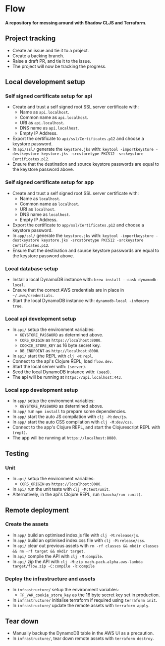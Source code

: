 # Flow

#### A repository for messing around with Shadow CLJS and Terraform.

## Project tracking
- Create an issue and tie it to a project.
- Create a backing branch.
- Raise a draft PR, and tie it to the issue.
- The project will now be tracking the progress.


## Local development setup

### Self signed certificate setup for api
- Create and trust a self signed root SSL server certificate with:
  - Name as `api.localhost`.
  - Common name as `api.localhost`.
  - URI as `api.localhost`.
  - DNS name as `api.localhost`.
  - Empty IP Address.
- Export the certificate to `api/ssl/Certificates.p12` and choose a keystore password.
- In `api/ssl/` generate the `keystore.jks` with: 
  `keytool -importkeystore -destkeystore keystore.jks -srcstoretype PKCS12 -srckeystore Certificates.p12`.
- Ensure that the destination and source keystore passwords are equal to the keystore password above.

### Self signed certificate setup for app
- Create and trust a self signed root SSL server certificate with:
  - Name as `localhost`.
  - Common name as `localhost`.
  - URI as `localhost`.
  - DNS name as `localhost`.
  - Empty IP Address.
- Export the certificate to `app/ssl/Certificates.p12` and choose a keystore password.
- In `app/ssl/` generate the `keystore.jks` with: 
  `keytool -importkeystore -destkeystore keystore.jks -srcstoretype PKCS12 -srckeystore Certificates.p12`.
- Ensure that the destination and source keystore passwords are equal to the keystore password above.

### Local database setup
- Install a local DynamoDB instance with: `brew install --cask dynamodb-local`.
- Ensure that the correct AWS credentials are in place in `~/.aws/credentials`.
- Start the local DynamoDB instance with: `dynamodb-local -inMemory true`.

### Local api development setup
- In `api/` setup the environment variables:
  - `KEYSTORE_PASSWORD` as determined above.
  - `CORS_ORIGIN` as `https://localhost:8080`.
  - `COOKIE_STORE_KEY` as 16 byte secret key.
  - `DB_ENDPOINT` as `http://localhost:8000`.
- In `api/` start the REPL with `clj -M:repl`.
- Connect to the api's Clojure REPL, load `flow.dev`.
- Start the local server with: `(server)`.
- Seed the local DynamoDB instance with: `(seed)`.
- The api will be running at `https://api.localhost:443`.

### Local app development setup
- In `app/` setup the environment variables:
  - `KEYSTORE_PASSWORD` as determined above.
- In `app/` run `npm install` to prepare some dependencies.
- In `app/` start the auto JS compilation with `clj -M:dev/js`.
- In `app/` start the auto CSS compilation with `clj -M:dev/css`.
- Connect to the app's Clojure REPL, and start the Clojurescript REPL with `(repl)`.
- The app will be running at `https://localhost:8080`.


## Testing

### Unit
- In `api/` setup the environment variables:
  - `CORS_ORIGIN` as `https://localhost:8080`.
- In `api/` run the unit tests with `clj -M:test/unit`.
- Alternatively, in the api's Clojure REPL, run `(kaocha/run :unit)`.


## Remote deployment

### Create the assets
- In `app/` build an optimised index.js file with `clj -M:release/js`.
- In `app/` build an optimised index.css file with `clj -M:release/css`.
- In `api/` clear out previous assets with `rm -rf classes && mkdir classes && rm -rf target && mkdir target`.
- In `api/` compile the API with `clj -M:compile`.
- In `api/` zip the API with `clj -M:zip mach.pack.alpha.aws-lambda target/flow.zip -C:compile -R:compile`

### Deploy the infrastructure and assets
- In `infrastructure/` setup the environment variables:
  - `TF_VAR_cookie_store_key` as the 16 byte secret key set in production.
- In `infrastructure/` initialise terraform if required using `terraform init`.
- In `infrastructure/` update the remote assets with `terraform apply`.

## Tear down
- Manually backup the DynamoDB table in the AWS UI as a precaution.
- In `infrastructure/`, tear down remote assets with `terraform destroy`.
